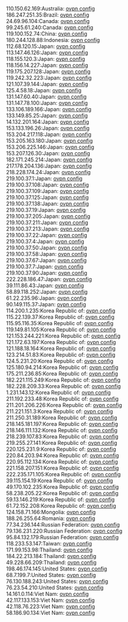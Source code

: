 110.150.62.169:Australia: [ovpn config](vpn/110_150_62_169.ovpn)  
186.247.251.35:Brazil: [ovpn config](vpn/186_247_251_35.ovpn)  
24.69.96.104:Canada: [ovpn config](vpn/24_69_96_104.ovpn)  
99.245.61.240:Canada: [ovpn config](vpn/99_245_61_240.ovpn)  
119.100.152.74:China: [ovpn config](vpn/119_100_152_74.ovpn)  
180.244.128.88:Indonesia: [ovpn config](vpn/180_244_128_88.ovpn)  
112.68.120.15:Japan: [ovpn config](vpn/112_68_120_15.ovpn)  
113.147.46.126:Japan: [ovpn config](vpn/113_147_46_126.ovpn)  
118.155.120.3:Japan: [ovpn config](vpn/118_155_120_3.ovpn)  
118.156.14.227:Japan: [ovpn config](vpn/118_156_14_227.ovpn)  
119.175.207.128:Japan: [ovpn config](vpn/119_175_207_128.ovpn)  
119.242.32.223:Japan: [ovpn config](vpn/119_242_32_223.ovpn)  
121.107.39.144:Japan: [ovpn config](vpn/121_107_39_144.ovpn)  
125.4.58.18:Japan: [ovpn config](vpn/125_4_58_18.ovpn)  
131.147.60.40:Japan: [ovpn config](vpn/131_147_60_40.ovpn)  
131.147.78.100:Japan: [ovpn config](vpn/131_147_78_100.ovpn)  
133.106.189.166:Japan: [ovpn config](vpn/133_106_189_166.ovpn)  
133.149.85.25:Japan: [ovpn config](vpn/133_149_85_25.ovpn)  
14.132.201.164:Japan: [ovpn config](vpn/14_132_201_164.ovpn)  
153.133.196.26:Japan: [ovpn config](vpn/153_133_196_26.ovpn)  
153.204.217.118:Japan: [ovpn config](vpn/153_204_217_118.ovpn)  
153.205.163.180:Japan: [ovpn config](vpn/153_205_163_180.ovpn)  
153.206.225.146:Japan: [ovpn config](vpn/153_206_225_146.ovpn)  
153.207.126.30:Japan: [ovpn config](vpn/153_207_126_30.ovpn)  
182.171.245.214:Japan: [ovpn config](vpn/182_171_245_214.ovpn)  
217.178.204.136:Japan: [ovpn config](vpn/217_178_204_136.ovpn)  
218.228.174.24:Japan: [ovpn config](vpn/218_228_174_24.ovpn)  
219.100.37.1:Japan: [ovpn config](vpn/219_100_37_1.ovpn)  
219.100.37.108:Japan: [ovpn config](vpn/219_100_37_108.ovpn)  
219.100.37.109:Japan: [ovpn config](vpn/219_100_37_109.ovpn)  
219.100.37.125:Japan: [ovpn config](vpn/219_100_37_125.ovpn)  
219.100.37.138:Japan: [ovpn config](vpn/219_100_37_138.ovpn)  
219.100.37.19:Japan: [ovpn config](vpn/219_100_37_19.ovpn)  
219.100.37.205:Japan: [ovpn config](vpn/219_100_37_205.ovpn)  
219.100.37.211:Japan: [ovpn config](vpn/219_100_37_211.ovpn)  
219.100.37.213:Japan: [ovpn config](vpn/219_100_37_213.ovpn)  
219.100.37.22:Japan: [ovpn config](vpn/219_100_37_22.ovpn)  
219.100.37.4:Japan: [ovpn config](vpn/219_100_37_4.ovpn)  
219.100.37.50:Japan: [ovpn config](vpn/219_100_37_50.ovpn)  
219.100.37.58:Japan: [ovpn config](vpn/219_100_37_58.ovpn)  
219.100.37.67:Japan: [ovpn config](vpn/219_100_37_67.ovpn)  
219.100.37.7:Japan: [ovpn config](vpn/219_100_37_7.ovpn)  
219.100.37.90:Japan: [ovpn config](vpn/219_100_37_90.ovpn)  
222.228.186.47:Japan: [ovpn config](vpn/222_228_186_47.ovpn)  
39.111.86.43:Japan: [ovpn config](vpn/39_111_86_43.ovpn)  
58.89.118.252:Japan: [ovpn config](vpn/58_89_118_252.ovpn)  
61.22.235.96:Japan: [ovpn config](vpn/61_22_235_96.ovpn)  
90.149.115.37:Japan: [ovpn config](vpn/90_149_115_37.ovpn)  
114.200.1.235:Korea Republic of: [ovpn config](vpn/114_200_1_235.ovpn)  
115.22.139.37:Korea Republic of: [ovpn config](vpn/115_22_139_37.ovpn)  
115.95.116.35:Korea Republic of: [ovpn config](vpn/115_95_116_35.ovpn)  
119.149.81.105:Korea Republic of: [ovpn config](vpn/119_149_81_105.ovpn)  
121.153.244.221:Korea Republic of: [ovpn config](vpn/121_153_244_221.ovpn)  
121.172.63.197:Korea Republic of: [ovpn config](vpn/121_172_63_197.ovpn)  
121.188.18.164:Korea Republic of: [ovpn config](vpn/121_188_18_164.ovpn)  
123.214.51.83:Korea Republic of: [ovpn config](vpn/123_214_51_83.ovpn)  
124.5.231.20:Korea Republic of: [ovpn config](vpn/124_5_231_20.ovpn)  
125.180.94.214:Korea Republic of: [ovpn config](vpn/125_180_94_214.ovpn)  
175.211.236.85:Korea Republic of: [ovpn config](vpn/175_211_236_85.ovpn)  
182.221.115.249:Korea Republic of: [ovpn config](vpn/182_221_115_249.ovpn)  
182.228.209.33:Korea Republic of: [ovpn config](vpn/182_228_209_33.ovpn)  
1.231.143.12:Korea Republic of: [ovpn config](vpn/1_231_143_12.ovpn)  
211.192.233.48:Korea Republic of: [ovpn config](vpn/211_192_233_48.ovpn)  
211.201.206.226:Korea Republic of: [ovpn config](vpn/211_201_206_226.ovpn)  
211.221.151.3:Korea Republic of: [ovpn config](vpn/211_221_151_3.ovpn)  
211.250.31.189:Korea Republic of: [ovpn config](vpn/211_250_31_189.ovpn)  
218.145.181.197:Korea Republic of: [ovpn config](vpn/218_145_181_197.ovpn)  
218.146.111.132:Korea Republic of: [ovpn config](vpn/218_146_111_132.ovpn)  
218.239.107.83:Korea Republic of: [ovpn config](vpn/218_239_107_83.ovpn)  
219.255.27.141:Korea Republic of: [ovpn config](vpn/219_255_27_141.ovpn)  
220.125.231.9:Korea Republic of: [ovpn config](vpn/220_125_231_9.ovpn)  
220.84.203.94:Korea Republic of: [ovpn config](vpn/220_84_203_94.ovpn)  
220.95.112.134:Korea Republic of: [ovpn config](vpn/220_95_112_134.ovpn)  
221.158.207.151:Korea Republic of: [ovpn config](vpn/221_158_207_151.ovpn)  
222.235.171.105:Korea Republic of: [ovpn config](vpn/222_235_171_105.ovpn)  
39.115.154.19:Korea Republic of: [ovpn config](vpn/39_115_154_19.ovpn)  
49.170.102.235:Korea Republic of: [ovpn config](vpn/49_170_102_235.ovpn)  
58.238.205.22:Korea Republic of: [ovpn config](vpn/58_238_205_22.ovpn)  
59.13.146.219:Korea Republic of: [ovpn config](vpn/59_13_146_219.ovpn)  
61.72.152.208:Korea Republic of: [ovpn config](vpn/61_72_152_208.ovpn)  
124.158.71.166:Mongolia: [ovpn config](vpn/124_158_71_166.ovpn)  
188.26.255.64:Romania: [ovpn config](vpn/188_26_255_64.ovpn)  
77.34.236.144:Russian Federation: [ovpn config](vpn/77_34_236_144.ovpn)  
79.136.231.220:Russian Federation: [ovpn config](vpn/79_136_231_220.ovpn)  
95.84.132.179:Russian Federation: [ovpn config](vpn/95_84_132_179.ovpn)  
118.233.53.147:Taiwan: [ovpn config](vpn/118_233_53_147.ovpn)  
171.99.153.98:Thailand: [ovpn config](vpn/171_99_153_98.ovpn)  
184.22.213.184:Thailand: [ovpn config](vpn/184_22_213_184.ovpn)  
49.228.66.209:Thailand: [ovpn config](vpn/49_228_66_209.ovpn)  
198.46.174.145:United States: [ovpn config](vpn/198_46_174_145.ovpn)  
68.7.199.7:United States: [ovpn config](vpn/68_7_199_7.ovpn)  
76.130.188.243:United States: [ovpn config](vpn/76_130_188_243.ovpn)  
76.23.54.210:United States: [ovpn config](vpn/76_23_54_210.ovpn)  
14.161.0.114:Viet Nam: [ovpn config](vpn/14_161_0_114.ovpn)  
42.117.133.153:Viet Nam: [ovpn config](vpn/42_117_133_153.ovpn)  
42.118.76.223:Viet Nam: [ovpn config](vpn/42_118_76_223.ovpn)  
58.186.90.134:Viet Nam: [ovpn config](vpn/58_186_90_134.ovpn)  
